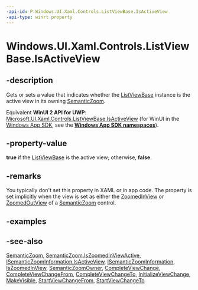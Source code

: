 ```yaml
---
-api-id: P:Windows.UI.Xaml.Controls.ListViewBase.IsActiveView
-api-type: winrt property
---
```


<!-- Property syntax
public bool IsActiveView { get;  set; }
-->

# Windows.UI.Xaml.Controls.ListViewBase.IsActiveView

## -description
Gets or sets a value that indicates whether the [ListViewBase](listviewbase.md) instance is the active view in its owning [SemanticZoom](semanticzoom.md).

Equivalent **WinUI 2 API for UWP**: [Microsoft.UI.Xaml.Controls.ListViewBase.IsActiveView](/windows/winui/api/microsoft.ui.xaml.controls.listviewbase.isactiveview) (for WinUI in the [Windows App SDK](/windows/apps/windows-app-sdk/), see the **[Windows App SDK namespaces](/windows/windows-app-sdk/api/winrt/)**).

## -property-value
**true** if the [ListViewBase](listviewbase.md) is the active view; otherwise, **false**.

## -remarks
You typically don't set this property in XAML or in app code. The property is set implicitly when the view is set as either the [ZoomedInView](semanticzoom_zoomedinview.md) or [ZoomedOutView](semanticzoom_zoomedoutview.md) of a [SemanticZoom](semanticzoom.md) control.

## -examples

## -see-also
[SemanticZoom](semanticzoom.md), [SemanticZoom.IsZoomedInViewActive](semanticzoom_iszoomedinviewactive.md), [ISemanticZoomInformation.IsActiveView](isemanticzoominformation_isactiveview.md), [ISemanticZoomInformation](isemanticzoominformation.md), [IsZoomedInView](listviewbase_iszoomedinview.md), [SemanticZoomOwner](listviewbase_semanticzoomowner.md), [CompleteViewChange](listviewbase_completeviewchange_1917507883.md), [CompleteViewChangeFrom](listviewbase_completeviewchangefrom_788425485.md), [CompleteViewChangeTo](listviewbase_completeviewchangeto_41306206.md), [InitializeViewChange](listviewbase_initializeviewchange_1165335344.md), [MakeVisible](listviewbase_makevisible_1148837317.md), [StartViewChangeFrom](listviewbase_startviewchangefrom_1386295791.md), [StartViewChangeTo](listviewbase_startviewchangeto_1504058226.md)
